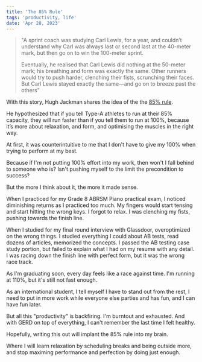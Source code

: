 ```yaml
---
title: 'The 85% Rule'
tags: 'productivity, life'
date: 'Apr 28, 2023'
---
```


> "A sprint coach was studying Carl Lewis, for a year, and couldn’t understand why Carl was always last or second last at the 40-meter mark, but then go on to win the 100-meter sprint.
>
> Eventually, he realised that Carl Lewis did nothing at the 50-meter mark; his breathing and form was exactly the same. Other runners would try to push harder, clenching their fists, scrunching their faces. But Carl Lewis stayed exactly the same—and go on to breeze past the others”

With this story, Hugh Jackman shares the idea of the the [85% rule](https://tim.blog/2020/06/26/hugh-jackman/).

He hypothesized that if you tell Type-A athletes to run at their 85% capacity, they will run faster than if you tell them to run at 100%, because it’s more about relaxation, and form, and optimising the muscles in the right way.

At first, it was counterintuitive to me that I don't have to give my 100% when trying to perform at my best.

Because if I'm not putting 100% effort into my work, then won't I fall behind to someone who is? Isn't pushing myself to the limit the precondition to success?

But the more I think about it, the more it made sense.

When I practiced for my Grade 8 ABRSM Piano practical exam, I noticed diminishing returns as I practiced too much. My fingers would start tensing and start hitting the wrong keys. I forgot to relax. I was clenching my fists, pushing towards the finish line.

When I studied for my final round interview with Glassdoor, overoptimized on the wrong things. I studied everything I could about AB tests, read dozens of articles, memorized the concepts. I passed the AB testing case study portion, but failed to explain what I had on my resume with any detail. I was racing down the finish line with perfect form, but it was the wrong race track.

As I'm graduating soon, every day feels like a race against time. I'm running at 110%, but it's still not fast enough.

As an international student, I tell myself I have to stand out from the rest, I need to put in more work while everyone else parties and has fun, and I can have fun later.

But all this "productivity" is backfiring. I'm burntout and exhausted. And with GERD on top of everything, I can't remember the last time I felt healthy.

Hopefully, writing this out will implant the 85% rule into my brain.

Where I will learn relaxation by scheduling breaks and being outside more, and stop maximing performance and perfection by doing just enough.
